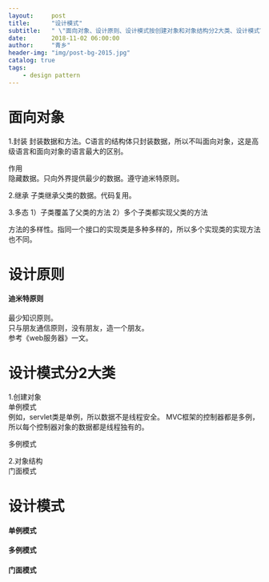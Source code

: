 ```yaml
---
layout:     post
title:      "设计模式"
subtitle:   " \"面向对象、设计原则、设计模式按创建对象和对象结构分2大类、设计模式\""
date:       2018-11-02 06:00:00
author:     "青乡"
header-img: "img/post-bg-2015.jpg"
catalog: true
tags:
    - design pattern
---
```


# 面向对象
1.封装
封装数据和方法。C语言的结构体只封装数据，所以不叫面向对象，这是高级语言和面向对象的语言最大的区别。

作用  
隐藏数据。只向外界提供最少的数据。遵守迪米特原则。

2.继承
子类继承父类的数据。代码复用。

3.多态
1）子类覆盖了父类的方法
2）多个子类都实现父类的方法

方法的多样性。指同一个接口的实现类是多种多样的，所以多个实现类的实现方法也不同。

# 设计原则
#### 迪米特原则
最少知识原则。  
只与朋友通信原则，没有朋友，造一个朋友。  
参考《web服务器》一文。

# 设计模式分2大类
1.创建对象  
单例模式  
例如，servlet类是单例，所以数据不是线程安全。
MVC框架的控制器都是多例，所以每个控制器对象的数据都是线程独有的。


多例模式





2.对象结构  
门面模式


# 设计模式
#### 单例模式

#### 多例模式

#### 门面模式
